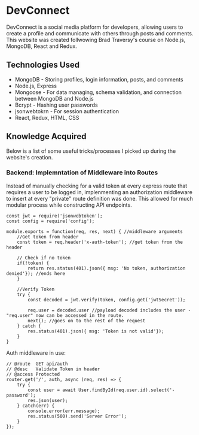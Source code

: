 # DevConnect
DevConnect is a social media platform for developers, allowing users to create a profile and communicate with others through posts and comments. This website was created follwowing Brad Traversy's course on Node.js, MongoDB, React and Redux.
## Technologies Used
* MongoDB - Storing profiles, login information, posts, and comments
* Node.js, Express
* Mongoose - For data managing, schema validation, and connection between MongoDB and Node.js
* Bcrypt - Hashing user passwords
* jsonwebtokrn - For session authentication
* React, Redux, HTML, CSS 
## Knowledge Acquired
Below is a list of some useful tricks/processes I picked up during the website's creation.
### Backend: Implemntation of Middleware into Routes
Instead of manually checking for a valid token at every express route that requires a user to be logged in, implenmenting an authorization middleware to insert at every "private" route definition was done. This allowed for much modular process while constructing API endpoints. 
```
const jwt = require('jsonwebtoken');
const config = require('config');

module.exports = function(req, res, next) { //middleware arguments
    //Get token from header
    const token = req.header('x-auth-token'); //get token from the header

    // Check if no token 
    if(!token) {
        return res.status(401).json({ msg: 'No token, authorization denied'}); //ends here
    } 

    //Verify Token
    try {
        const decoded = jwt.verify(token, config.get('jwtSecret'));

        req.user = decoded.user //payload decoded includes the user - "req.user" now can be accessed in the route. 
        next(); //goes on to the rest of the request
    } catch {
        res.status(401).json({ msg: 'Token is not valid'});
    }
}
```
Auth middleware in use:
```
// @route  GET api/auth
// @desc   Validate Token in header
// @access Protected
router.get('/', auth, async (req, res) => {
    try {
        const user = await User.findById(req.user.id).select('-password');
        res.json(user);
    } catch(err) {
        console.error(err.message);
        res.status(500).send('Server Error');
    }
});
```
